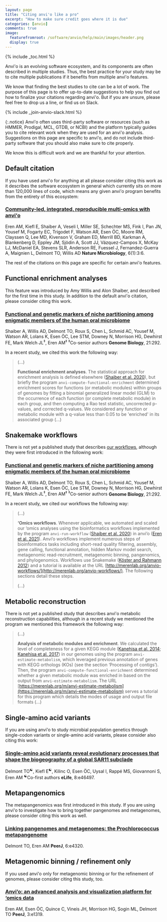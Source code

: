 ```yaml
---
layout: page
title: "Citing anvi'o like a pro"
excerpt: "How to make sure credit goes where it is due"
categories: [anvio]
comments: true
image:
  featurefromroot: /software/anvio/help/main/images/header.png
  display: true
---
```


{% include _toc.html %}

Anvi'o is an evolving software ecosystem, and its components are often described in multiple studies. Thus, the best practice for your study may be to cite multiple publications if it benefits from multiple anvi'o features. 

We know that finding the best studies to cite can be a lot of work. The purpose of this page is to offer up-to-date suggestions to help you find out how to finalize your citations regarding anvi'o. But if you are unsure, please feel free to drop us a line, or find us on Slack.

{% include _join-anvio-slack.html %}

{:.notice}
Anvi'o often uses third-party software or resources (such as HMMER, Prodigal, MCL, GTDB, or NCBI) and the platform typically guides you to cite relevant work when they are used for an anvi'o analysis. Suggestions on this page are specific to anvi'o, and do not include third-party software that you should also make sure to cite properly.

We know this is difficult work and we are thankful for your attention.


## Default citation

If you have used anvi'o for anything at all please consider citing this work as it describes the software ecosystem in general which currently sits on more than 120,000 lines of code, which means any given anvi'o program benefits from the entirety of this ecosystem:

<div class="pub_float">
<div class="altmetric-embed" data-badge-type="donut" data-doi="10.1038/s41564-020-00834-3"></div>
<div class="__dimensions_badge_embed__" data-doi="10.1038/s41564-020-00834-3" data-hide-zero-citations="true" data-legend="hover-bottom" data-style="small_circle"></div>
    <h3><a href=" https://doi.org/10.1038/s41564-020-00834-3" target="_new">Community-led, integrated, reproducible multi-omics with anvi'o</a></h3>
    <span class="pub-authors"><span class="none">Eren AM</span>, <span class="none">Kiefl E</span>, <span class="none">Shaiber A</span>, <span class="none">Veseli I</span>, <span class="none">Miller SE</span>, <span class="none">Schechter MS</span>, <span class="none">Fink I</span>, <span class="none">Pan JN</span>, <span class="none">Yousef M</span>, <span class="none">Fogarty EC</span>, <span class="none">Trigodet F</span>, <span class="none">Watson AR</span>, <span class="none">Esen ÖC</span>, Moore RM, Clayssen Q, Lee MD, Kivenson V, Graham ED, Merrill BD, Karkman A, Blankenberg D, Eppley JM, Sjödin A, Scott JJ, Vázquez-Campos X, McKay LJ, McDaniel EA, Stevens SLR, Anderson RE, Fuessel J, Fernandez-Guerra A, Maignien L, Delmont TO, Willis AD</span>
    <span class="pub-journal"><b>Nature Microbiology</b>, 6(1):3:6.</span>
</div>

The rest of the citations on this page are specific for certain anvi'o features.


## Functional enrichment analyses

This feature was introduced by Amy Willis and Alon Shaiber, and described for the first time in this study. In addition to the default anvi'o citation, please  consider citing this work.

<div class="pub_float">
<div class="altmetric-embed" data-badge-type="donut" data-doi="10.1186/s13059-020-02195-w"></div>
<div class="__dimensions_badge_embed__" data-doi="10.1186/s13059-020-02195-w" data-hide-zero-citations="true" data-legend="hover-bottom" data-style="small_circle"></div>
    <h3><a href=" https://doi.org/10.1186/s13059-020-02195-w" target="_new">Functional and genetic markers of niche partitioning among enigmatic members of the human oral microbiome</a></h3>
    <span class="pub-authors"><span class="none">Shaiber A</span>, Willis AD, Delmont TO, Roux S, Chen L, <span class="none">Schmid AC</span>, <span class="none">Yousef M</span>, <span class="none">Watson AR</span>, <span class="none">Lolans K</span>, <span class="none">Esen ÖC</span>, <span class="none">Lee STM</span>, Downey N, Morrison HG, Dewhirst FE, Mark Welch JL<sup>‡</sup>, <span class="none">Eren AM<sup>‡</sup></span></span>
    <span class="pub-co-first-authors"><sup>‡</sup>Co-senior authors</span>
    <span class="pub-journal"><b>Genome Biology</b>, 21:292.</span>
</div>

In a recent study, we cited this work the following way:

> (...)
>
> **Functional enrichment analyses**. The statistical approach for enrichment analysis is defined elsewhere ([Shaiber et al. 2020](https://doi.org/10.1186/s13059-020-02195-w)), but briefly the program `anvi-compute-functional-enrichment` determined enrichment scores for functions (or metabolic modules) within groups of genomes by fitting a binomial generalized linear model (GLM) to the occurrence of each function (or complete metabolic module) in each group, and then computing a Rao test statistic, uncorrected p-values, and corrected q-values. We considered any function or metabolic module with a q-value less than 0.05 to be 'enriched' in its associated group (...)


## Snakemake workflows

There is not yet a published study that describes [our workflows](https://merenlab.org/2018/07/09/anvio-snakemake-workflows/), although they were first introduced in the following work:

<div class="pub_float">
<div class="altmetric-embed" data-badge-type="donut" data-doi="10.1186/s13059-020-02195-w"></div>
<div class="__dimensions_badge_embed__" data-doi="10.1186/s13059-020-02195-w" data-hide-zero-citations="true" data-legend="hover-bottom" data-style="small_circle"></div>
    <h3><a href=" https://doi.org/10.1186/s13059-020-02195-w" target="_new">Functional and genetic markers of niche partitioning among enigmatic members of the human oral microbiome</a></h3>
    <span class="pub-authors"><span class="none">Shaiber A</span>, Willis AD, Delmont TO, Roux S, Chen L, <span class="none">Schmid AC</span>, <span class="none">Yousef M</span>, <span class="none">Watson AR</span>, <span class="none">Lolans K</span>, <span class="none">Esen ÖC</span>, <span class="none">Lee STM</span>, Downey N, Morrison HG, Dewhirst FE, Mark Welch JL<sup>‡</sup>, <span class="none">Eren AM<sup>‡</sup></span></span>
    <span class="pub-co-first-authors"><sup>‡</sup>Co-senior authors</span>
    <span class="pub-journal"><b>Genome Biology</b>, 21:292.</span>
</div>


In a recent study, we cited our workflows the following way:

> (...)
>
> **‘Omics workflows**. Whenever applicable, we automated and scaled our ‘omics analyses using the bioinformatics workflows implemented by the program `anvi-run-workflow` ([Shaiber et al. 2020](https://doi.org/10.1186/s13059-020-02195-w)) in anvi’o ([Eren et al. 2021](https://doi.org/10.1038/s41564-020-00834-3)). Anvi’o workflows implement numerous steps of bioinformatics tasks including short-read quality filtering, assembly, gene calling, functional annotation, hidden Markov model search, metagenomic read-recruitment, metagenomic binning, pangenomics, and phylogenomics. Workflows use Snakemake ([Köster and Rahmann 2012](https://doi.org/10.1093/bioinformatics/bts480)) and a tutorial is available at the URL [http://merenlab.org/anvio-workflows/](http://merenlab.org/anvio-workflows/). The following sections detail these steps.
> 
> (...)


## Metabolic reconstruction

There is not yet a published study that describes anvi'o metabolic reconstruction capabilities, although in a recent study we mentioned the program we mentioned this framework the following way:

> (...)
>
> **Analysis of metabolic modules and enrichment**. We calculated the level of completeness for a given KEGG module ([Kanehisa et al. 2014](https://doi.org/10.1093/nar/gkt1076); [Kanehisa et al. 2017](https://doi.org/10.1093/nar/gkw1092)) in our genomes using the program `anvi-estimate-metabolism`, which leveraged previous annotation of genes with KEGG orthologs (KOs) (see the section ‘Processing of contigs’). Then, the program `anvi-compute-functional-enrichment` determined whether a given metabolic module was enriched in based on the output from `anvi-estimate-metabolism`.  The URL [https://merenlab.org/m/anvi-estimate-metabolism](https://merenlab.org/m/anvi-estimate-metabolism) serves a tutorial for this program which details the modes of usage and output file formats (...)


## Single-amino acid variants

If you are using anvi'o to study microbial population genetics through single-codon variants or single-amino acid variants, please consider also citing this work:

<div class="pub_float">
<div class="altmetric-embed" data-badge-type="donut" data-doi="10.7554/eLife.46497"></div>
<div class="__dimensions_badge_embed__" data-doi="10.7554/eLife.46497" data-hide-zero-citations="true" data-legend="hover-bottom" data-style="small_circle"></div>
    <h3><a href=" https://doi.org/10.7554/eLife.46497" target="_new">Single-amino acid variants reveal evolutionary processes that shape the biogeography of a global SAR11 subclade</a></h3>
    <span class="pub-authors"><span class="none">Delmont TO<sup>☯</sup></span>, <span class="none">Kiefl E<sup>☯</sup></span>, Kilinc O, <span class="none">Esen ÖC</span>, Uysal I, Rappé MS, Giovannoni S, <span class="none">Eren AM</span></span>
    <span class="pub-co-first-authors"><sup>☯</sup>Co-first authors</span>
    <span class="pub-journal"><b>eLife</b>, 8:e46497.</span>
</div>


## Metapangenomics

The metapangenomics was first introduced in this study. If you are using anvi'o to investigate how to bring together pangenomes and metagenomes, please consider citing this work as well.

<div class="pub_float">
<div class="altmetric-embed" data-badge-type="donut" data-doi="10.7717/peerj.4320"></div>
<div class="__dimensions_badge_embed__" data-doi="10.7717/peerj.4320" data-hide-zero-citations="true" data-legend="hover-bottom" data-style="small_circle"></div>
    <h3><a href=" https://doi.org/10.7717/peerj.4320" target="_new">Linking pangenomes and metagenomes: the Prochlorococcus metapangenome</a></h3>
    <span class="pub-authors"><span class="none">Delmont TO</span>, <span class="none">Eren AM</span></span>
<span class="pub-journal"><b>PeerJ</b>, 6:e4320.</span>
</div>


## Metagenomic binning / refinement only

If you used anvi'o only for metagenomic binning or for the refinement of genomes, please consider citing this study, too.

<div class="pub_float">
<div class="altmetric-embed" data-badge-type="donut" data-doi="10.7717/peerj.1319"></div>
<div class="__dimensions_badge_embed__" data-doi="10.7717/peerj.1319" data-hide-zero-citations="true" data-legend="hover-bottom" data-style="small_circle"></div>
    <h3><a href=" https://doi.org/10.7717/peerj.1319" target="_new">Anvi’o: an advanced analysis and visualization platform for ‘omics data</a></h3>
    <span class="pub-authors"><span class="none">Eren AM</span>, <span class="none">Esen ÖC</span>, Quince C, Vineis JH, Morrison HG, Sogin ML, <span class="none">Delmont TO</span></span>
    <span class="pub-journal"><b>PeerJ</b>, 3:e1319.</span>
</div>